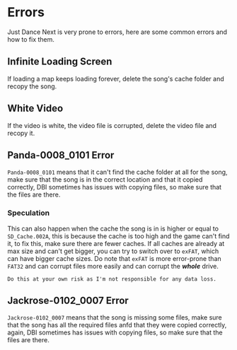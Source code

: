 # Errors
Just Dance Next is very prone to errors, here are some common errors and how to fix them.

## Infinite Loading Screen
If loading a map keeps loading forever, delete the song's cache folder and recopy the song.

## White Video
If the video is white, the video file is corrupted, delete the video file and recopy it.

## Panda-0008_0101 Error
``Panda-0008_0101`` means that it can't find the cache folder at all for the song,
make sure that the song is in the correct location and that it copied correctly,
DBI sometimes has issues with copying files, so make sure that the files are there.

### Speculation
This can also happen when the cache the song is in is higher or equal to ``SD_Cache.002A``,
this is because the cache is too high and the game can't find it,
to fix this, make sure there are fewer caches.
If all caches are already at max size and can't get bigger, you can try to switch over to ``exFAT``, which can have bigger cache sizes.
Do note that ``exFAT`` is more error-prone than ``FAT32`` and can corrupt files more easily and can corrupt the _**whole**_ drive.

``Do this at your own risk as I'm not responsible for any data loss.``

## Jackrose-0102_0007 Error
``Jackrose-0102_0007`` means that the song is missing some files,
make sure that the song has all the required files anfd that they were copied correctly,
again, DBI sometimes has issues with copying files, so make sure that the files are there.